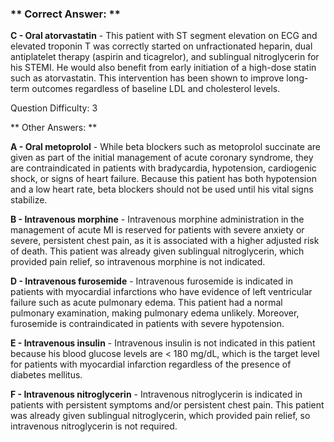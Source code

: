 ### ** Correct Answer: **

**C - Oral atorvastatin** - This patient with ST segment elevation on ECG and elevated troponin T was correctly started on unfractionated heparin, dual antiplatelet therapy (aspirin and ticagrelor), and sublingual nitroglycerin for his STEMI. He would also benefit from early initiation of a high-dose statin such as atorvastatin. This intervention has been shown to improve long-term outcomes regardless of baseline LDL and cholesterol levels.

Question Difficulty: 3

** Other Answers: **

**A - Oral metoprolol** - While beta blockers such as metoprolol succinate are given as part of the initial management of acute coronary syndrome, they are contraindicated in patients with bradycardia, hypotension, cardiogenic shock, or signs of heart failure. Because this patient has both hypotension and a low heart rate, beta blockers should not be used until his vital signs stabilize.

**B - Intravenous morphine** - Intravenous morphine administration in the management of acute MI is reserved for patients with severe anxiety or severe, persistent chest pain, as it is associated with a higher adjusted risk of death. This patient was already given sublingual nitroglycerin, which provided pain relief, so intravenous morphine is not indicated.

**D - Intravenous furosemide** - Intravenous furosemide is indicated in patients with myocardial infarctions who have evidence of left ventricular failure such as acute pulmonary edema. This patient had a normal pulmonary examination, making pulmonary edema unlikely. Moreover, furosemide is contraindicated in patients with severe hypotension.

**E - Intravenous insulin** - Intravenous insulin is not indicated in this patient because his blood glucose levels are < 180 mg/dL, which is the target level for patients with myocardial infarction regardless of the presence of diabetes mellitus.

**F - Intravenous nitroglycerin** - Intravenous nitroglycerin is indicated in patients with persistent symptoms and/or persistent chest pain. This patient was already given sublingual nitroglycerin, which provided pain relief, so intravenous nitroglycerin is not required.

